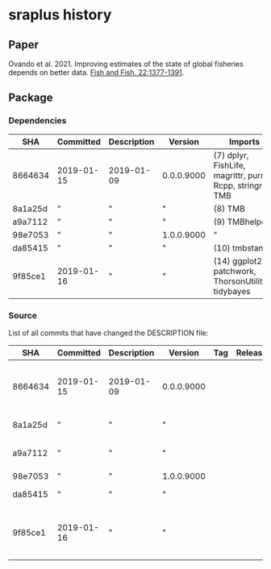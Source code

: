 # sraplus history

## Paper

Ovando et al. 2021. Improving estimates of the state of global fisheries depends
on better data. [Fish and Fish.
22:1377-1391](https://doi.org/10.1111/faf.12593).

## Package

### Dependencies

SHA     | Committed  | Description | Version    | Imports                                                  | AlsoLinkingTo
------- | ---------- | ----------- | ---------- | -------------------------------------------------------- | -----------------
8664634 | 2019-01-15 | 2019-01-09  | 0.0.0.9000 | (7) dplyr, FishLife, magrittr, purrr, Rcpp, stringr, TMB | (1) RcppArmadillo
8a1a25d | "          | "           | "          | (8) TMB                                                  | "
a9a7112 | "          | "           | "          | (9) TMBhelper                                            | "
98e7053 | "          | "           | 1.0.0.9000 | "                                                        | "
da85415 | "          | "           | "          | (10) tmbstan                                             | "
9f85ce1 | 2019-01-16 | "           | "          | (14) ggplot2, patchwork, ThorsonUtilities, tidybayes     | "



### Source

List of all commits that have changed the DESCRIPTION file:

SHA     | Committed  | Description | Version    | Tag | Release | Rdirectory
------- | ---------- | ----------- | ---------- | --- | ------- | ------------------------------------------------------------
8664634 | 2019-01-15 | 2019-01-09  | 0.0.0.9000 |     |         | (4) RcppExports, format-driors, sysdata, utils-pipe
8a1a25d | "          | "           | "          |     |         | (5) cod, fit-sraplus
a9a7112 | "          | "           | "          |     |         | (7) get_tmb_model, zzz
98e7053 | "          | "           | 1.0.0.9000 |     |         | "
da85415 | "          | "           | "          |     |         | (8) sraplus-package
9f85ce1 | 2019-01-16 | "           | "          |     |         | (12) get-posterior, plot-driors, plot-sraplus, theme-sraplus

